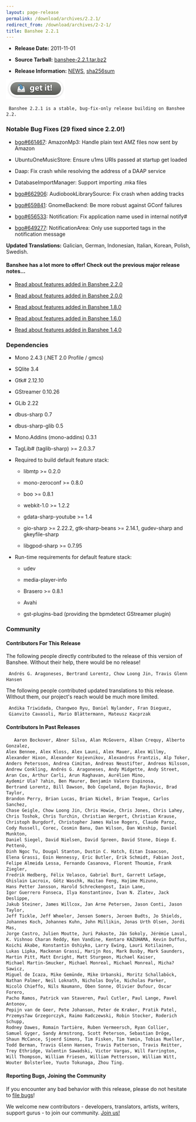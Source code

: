 ```yaml
---
layout: page-release
permalink: /download/archives/2.2.1/
redirect_from: /download/archives/2-2-1/
title: Banshee 2.2.1
---
```



	
  * **Release Date:** 2011-11-01

	
  * **Source Tarball:** [banshee-2.2.1.tar.bz2](http://ftp.gnome.org/pub/GNOME/sources/banshee/2.2/banshee-2.2.1.tar.bz2)

	
  * **Release Information:**
[NEWS](http://ftp.gnome.org/pub/GNOME/sources/banshee/2.2/banshee-2.2.1.news),
[sha256sum](http://ftp.gnome.org/pub/GNOME/sources/banshee/2.2/banshee-2.2.1.sha256sum)




[![Download Now](/images/download-button.png)](/download)






     Banshee 2.2.1 is a stable, bug-fix-only release building on Banshee 2.2.






### Notable Bug Fixes (29 fixed since 2.2.0!)





      
  * [bgo#661467](http://bugzilla.gnome.org/show_bug.cgi?id=661467): AmazonMp3: Handle plain text AMZ files now sent by Amazon
      
  * UbuntuOneMusicStore: Ensure u1ms URIs passed at startup get loaded
      
  * Daap: Fix crash while resolving the address of a DAAP service
      
  * DatabaseImportManager: Support importing .mka files
      
  * [bgo#662906](http://bugzilla.gnome.org/show_bug.cgi?id=662906): AudiobookLibrarySource: Fix crash when adding tracks
      
  * [bgo#659841](http://bugzilla.gnome.org/show_bug.cgi?id=659841): GnomeBackend: Be more robust against GConf failures
      
  * [bgo#656533](http://bugzilla.gnome.org/show_bug.cgi?id=656533): Notification: Fix application name used in internal notify#
      
  * [bgo#649277](http://bugzilla.gnome.org/show_bug.cgi?id=649277): NotificationArea: Only use supported tags in the notification message




**Updated Translations:**
      Galician, German, Indonesian, Italian, Korean, Polish, Swedish.





#### Banshee has a lot more to offer! Check out the previous major release notes...





	
  * [Read about features added in Banshee 2.2.0](/download/archives/2.2.0)

	
  * [Read about features added in Banshee 2.0.0](/download/archives/2.0.0)

	
  * [Read about features added in Banshee 1.8.0](/download/archives/1.8.0)

	
  * [Read about features added in Banshee 1.6.0](/download/archives/1.6.0)

	
  * [Read about features added in Banshee 1.4.0](/download/archives/1.4.0)




### Dependencies





	
  * Mono 2.4.3 (.NET 2.0 Profile / gmcs)

	
  * SQlite 3.4

	
  * Gtk# 2.12.10

	
  * GStreamer 0.10.26

	
  * GLib 2.22

	
  * dbus-sharp 0.7

	
  * dbus-sharp-glib 0.5

	
  * Mono.Addins (mono-addins) 0.3.1

	
  * TagLib# (taglib-sharp) >= 2.0.3.7

	
  * Required to build default feature stack:

	
    * libmtp >= 0.2.0

	
    * mono-zeroconf >= 0.8.0

	
    * boo >= 0.8.1

	
    * webkit-1.0 >= 1.2.2

	
    * gdata-sharp-youtube >= 1.4

	
    * gio-sharp >= 2.22.2, gtk-sharp-beans >= 2.14.1, gudev-sharp and gkeyfile-sharp

	
    * libgpod-sharp >= 0.7.95




	
  * Run-time requirements for default feature stack:

	
    * udev

	
    * media-player-info

	
    * Brasero >= 0.8.1

	
    * Avahi

	
    * gst-plugins-bad (providing the bpmdetect GStreamer plugin)







### Community





#### Contributors For This Release


The following people directly contributed to the release of this version of Banshee. Without their help, there would be no release!


> 
     Andrés G. Aragoneses, Bertrand Lorentz, Chow Loong Jin, Travis Glenn Hansen



The following people contributed updated translations to this release.    Without them, our project's reach would be much more limited.


> 
     Andika Triwidada, Changwoo Ryu, Daniel Nylander, Fran Dieguez,
     Gianvito Cavasoli, Mario Blättermann, Mateusz Kacprzak






#### Contributors In Past Releases




> 
       Aaron Bockover, Abner Silva, Alan McGovern, Alban Crequy, Alberto Gonzalez,
    Alex Bennee, Alex Kloss, Alex Launi, Alex Mauer, Alex Willmy,
    Alexander Hixon, Alexander Kojevnikov, Alexandros Frantzis, Alp Toker,
    Anders Petersson, Andrea Cimitan, Andreas Neustifter, Andreas Nilsson,
    Andrew Conkling, Andrés G. Aragoneses, Andy Midgette, Andy Street,
    Aran Cox, Arthur Carli, Arun Raghavan, Aurélien Mino,
    Aydemir Ula? ?ahin, Ben Maurer, Benjamín Valero Espinosa,
    Bertrand Lorentz, Bill Dawson, Bob Copeland, Bojan Rajkovic, Brad Taylor,
    Brandon Perry, Brian Lucas, Brian Nickel, Brian Teague, Carlos Sanchez,
    Chase Geigle, Chow Loong Jin, Chris Howie, Chris Jones, Chris Lahey,
    Chris Toshok, Chris Turchin, Christian Hergert, Christian Krause,
    Christoph Burgdorf, Christopher James Halse Rogers, Claude Paroz,
    Cody Russell, Corec, Cosmin Banu, Dan Wilson, Dan Winship, Daniel Munkton,
    Daniel Siegel, David Nielsen, David Spreen, David Stone, Diego E. Pettenò,
    Dinh Ngoc Tu, Dougal Stanton, Dustin C. Hatch, Eitan Isaacson,
    Elena Grassi, Eoin Hennessy, Eric Butler, Erik Schmidt, Fabian Jost,
    Felipe Almeida Lessa, Fernando Casanova, Florent Thoumie, Frank Ziegler,
    Fredrik Hedberg, Félix Velasco, Gabriel Burt, Garrett LeSage,
    Ghislain Lacroix, Götz Waschk, Haitao Feng, Hajime Mizuno,
    Hans Petter Jansson, Harold Schreckengost, Iain Lane,
    Igor Guerrero Fonseca, Ilya Konstantinov, Ivan N. Zlatev, Jack Deslippe,
    Jakub Steiner, James Willcox, Jan Arne Petersen, Jason Conti, Jason Taylor,
    Jeff Tickle, Jeff Wheeler, Jensen Somers, Jeroen Budts, Jo Shields,
    Johannes Koch, Johannes Kuhn, John Millikin, Jonas Urth Olsen, Jordi Mas,
    Jorge Castro, Julien Moutte, Juri Pakaste, Ján Sokoly, Jérémie Laval,
    K. Vishnoo Charan Reddy, Ken Vandine, Kentaro KAZUHAMA, Kevin Duffus,
    Koichi Akabe, Konstantin Oshiyko, Larry Ewing, Lauri Kotilainen,
    Lukas Lipka, Mackenan Grassi, Marijn Ros, Mark Busby, Mark Saunders,
    Martin Pitt, Matt Enright, Matt Sturgeon, Michael Kaiser,
    Michael Martin-Smucker, Michael Monreal, Michael Monreal, Micha? Sawicz,
    Miguel de Icaza, Mike Gemünde, Mike Urbanski, Moritz Schallaböck,
    Nathan Palmer, Neil Loknath, Nicholas Doyle, Nicholas Parker,
    Nicolò Chieffo, Nils Naumann, Oben Sonne, Olivier Dufour, Oscar Forero,
    Pacho Ramos, Patrick van Staveren, Paul Cutler, Paul Lange, Pavel Antonov,
    Pepijn van de Geer, Pete Johanson, Peter de Kraker, Pratik Patel,
    Przemys?aw Grzegorczyk, Raimo Radczewski, Robin Stocker, Roderich Schupp,
    Rodney Dawes, Romain Tartière, Ruben Vermeersch, Ryan Collier,
    Samuel Gyger, Sandy Armstrong, Scott Peterson, Sebastian Dröge,
    Shaun McCance, Sjoerd Simons, Tim Fisken, Tim Yamin, Tobias Mueller,
    Todd Berman, Travis Glenn Hansen, Travis Patterson, Travis Reitter,
    Trey Ethridge, Valentin Sawadski, Victor Vargas, Will Farrington,
    Will Thompson, William Friesen, William Pettersson, William Witt,
    Wouter Bolsterlee, Yuuto Tokunaga, Zhou Ting.





#### Reporting Bugs, Joining the Community


If you encounter any bad behavior with this release, please do not hesitate to [file bugs](/contribute/file-bugs/)!

We welcome new contributors - developers, translators, artists, writers, support gurus - to join our community.  [Join us!](/contribute)
